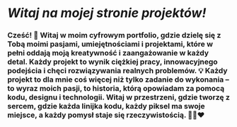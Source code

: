 # *Witaj na mojej stronie projektów!*

### Cześć! 👋 Witaj w moim cyfrowym portfolio, gdzie dzielę się z Tobą moimi pasjami, umiejętnościami i projektami, które w pełni oddają moją kreatywność i zaangażowanie w każdy detal. Każdy projekt to wynik ciężkiej pracy, innowacyjnego podejścia i chęci rozwiązywania realnych problemów. 💡 Każdy projekt to dla mnie coś więcej niż tylko zadanie do wykonania – to wyraz moich pasji, to historia, którą opowiadam za pomocą kodu, designu i technologii. Witaj w przestrzeni, gdzie tworzę z sercem, gdzie każda linijka kodu, każdy piksel ma swoje miejsce, a każdy pomysł staje się rzeczywistością. 🧑‍💻❤️